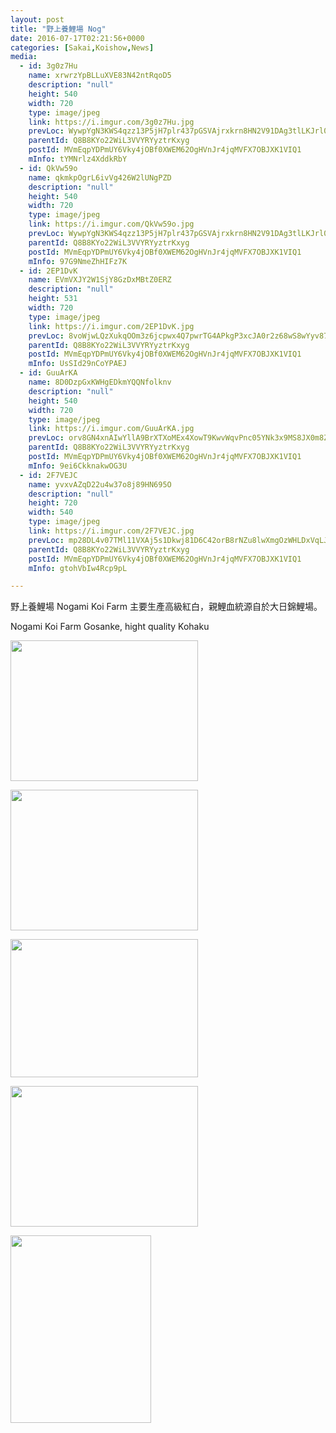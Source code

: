 ```yaml
---
layout: post
title: "野上養鯉場 Nog" 
date: 2016-07-17T02:21:56+0000 
categories: [Sakai,Koishow,News] 
media:
  - id: 3g0z7Hu
    name: xrwrzYpBLLuXVE83N42ntRqoD5
    description: "null"
    height: 540
    width: 720
    type: image/jpeg
    link: https://i.imgur.com/3g0z7Hu.jpg
    prevLoc: WywpYgN3KWS4qzz13P5jH7plr437pGSVAjrxkrn8HN2V91DAg3tlLKJrl0l1tqX1BXkPjVfRwGkyXoQVFw5j9gP7WDcRx9zxjkjWSkwnp1JMkkHpoLg48G4QtgRR8NpMAASoQNNnrAm2fMmxx9AzQjsKjJyGXk52ukxo7zqqZVtEpl7Xm22McZWOG4ZR8xFMRy4EWwPocL3MWKzr9ni18w77vgA6t794jgAQonfGOAG46G66U4EAGxDAZmIqVr6jQXvY
    parentId: Q8B8KYo22WiL3VVYRYyztrKxyg
    postId: MVmEqpYDPmUY6Vky4jOBf0XWEM62OgHVnJr4jqMVFX7OBJXK1VIQ1
    mInfo: tYMNrlz4XddkRbY
  - id: QkVw59o
    name: qkmkpOgrL6ivVg426W2lUNgPZD
    description: "null"
    height: 540
    width: 720
    type: image/jpeg
    link: https://i.imgur.com/QkVw59o.jpg
    prevLoc: WywpYgN3KWS4qzz13P5jH7plr437pGSVAjrxkrn8HN2V91DAg3tlLKJrl0l1tqX1BXkPjVfRwGkyXoQVFw5j9NmkyDun942WwkOKCkwnpoLGvpHp5J1QWypMHgRKNMg5gDFoNRnP7YK6iv0GGAlWQ7FKvKVG472kckxo7zqqZVtEpl7Xm22McZWOG4ZYAmuM64mO3lgWtLr2BkDrNJu1MEvk0PAMf7RkW8klVKiE3qKPynnnc4EAGxDAZmIjQExOA8wz
    parentId: Q8B8KYo22WiL3VVYRYyztrKxyg
    postId: MVmEqpYDPmUY6Vky4jOBf0XWEM62OgHVnJr4jqMVFX7OBJXK1VIQ1
    mInfo: 97G9NmeZhHIFz7K
  - id: 2EP1DvK
    name: EVmVXJY2W1SjY8GzDxMBtZ0ERZ
    description: "null"
    height: 531
    width: 720
    type: image/jpeg
    link: https://i.imgur.com/2EP1DvK.jpg
    prevLoc: 8voWjwLQzXukqOOm3z6jcpwx4Q7pwrTG4APkgP3xcJA0r2z68wS8wYyv878xI8w9k6GpV1uZgG0KDzO4hOj1K09AAlUwroErnLnACxVo2rXNxphPRp3W5wWoHmvvABV178hYV2w4W1rzuoKoAR5mL5FQW9vRVyPBsgvRqlmm0KFWnrpKN55PuJY79NJ7Nriz9yO4kg9gU9kyr9nvroug0Jr8MoXEfyXnzDXzZYsEL8DEZ1jJcOB630L65jSqWKMB5Ejg
    parentId: Q8B8KYo22WiL3VVYRYyztrKxyg
    postId: MVmEqpYDPmUY6Vky4jOBf0XWEM62OgHVnJr4jqMVFX7OBJXK1VIQ1
    mInfo: UsSId29nCoYPAEJ
  - id: GuuArKA
    name: 8D0DzpGxKWHgEDkmYQQNfolknv
    description: "null"
    height: 540
    width: 720
    type: image/jpeg
    link: https://i.imgur.com/GuuArKA.jpg
    prevLoc: orv8GN4xnAIwYllA9BrXTXoMEx4XowT9KwvWqvPnc05YNk3x9MS8JX0m8Z8BIzwNMwZ03rcry1MxJmE2sAzg1Vw3lNfKj45lWZO5SyRK6QXvngCzWmlnwMzvHZQ8ox9k1Vcy8NW6Aq3nFrlz1zLlzJCkGVrLo6BJF7pwJRPPlYfE4yRPkggOc6WvqA6r27u5vNpW7NJpH2K1y61o56uDyoGpj31JIg4982xOZrING8Lx81DjHrAzn04z3OI405gJRRjO
    parentId: Q8B8KYo22WiL3VVYRYyztrKxyg
    postId: MVmEqpYDPmUY6Vky4jOBf0XWEM62OgHVnJr4jqMVFX7OBJXK1VIQ1
    mInfo: 9ei6CkknakwOG3U
  - id: 2F7VEJC
    name: yvxvAZqD22u4w37o8j89HN695O
    description: "null"
    height: 720
    width: 540
    type: image/jpeg
    link: https://i.imgur.com/2F7VEJC.jpg
    prevLoc: mp28DL4v07TMl11VXAj5s1Dkwj81D6C42orB8rNZu8lwXmgOzWHLDxVqLJLEcOm27Dw54Mhx5wlOM1z9cJ30vpmo6qTrLEGyvmrGI7AxLVOoBNHjKG65BN51u6AOAp48GGHRwxGGM9YOuqr4oylvREcAMkN60XW7T9QglXwwYvSOoZ014rr7hZOG9BZGP3umJWRoxzPzc71WwRLl42iX9xEkR221C1qJ42DAnXfXNDXOVXK6cgk2Mzq2WntLmNonXOvk
    parentId: Q8B8KYo22WiL3VVYRYyztrKxyg
    postId: MVmEqpYDPmUY6Vky4jOBf0XWEM62OgHVnJr4jqMVFX7OBJXK1VIQ1
    mInfo: gtohVbIw4Rcp9pL

---
```


野上養鯉場 Nogami Koi Farm
主要生產高級紅白，親鯉血統源自於大日錦鯉場。

Nogami Koi Farm
Gosanke, hight quality Kohaku


<a href="https://i.imgur.com/3g0z7Hu.jpg"><img src="https://i.imgur.com/3g0z7Hu.jpg" height="225" width="300" /></a> 

 
<a href="https://i.imgur.com/QkVw59o.jpg"><img src="https://i.imgur.com/QkVw59o.jpg" height="225" width="300" /></a> 

 
<a href="https://i.imgur.com/2EP1DvK.jpg"><img src="https://i.imgur.com/2EP1DvK.jpg" height="221" width="300" /></a> 

 
<a href="https://i.imgur.com/GuuArKA.jpg"><img src="https://i.imgur.com/GuuArKA.jpg" height="225" width="300" /></a> 

 
<a href="https://i.imgur.com/2F7VEJC.jpg"><img src="https://i.imgur.com/2F7VEJC.jpg" height="300" width="225" /></a> 
 
